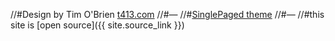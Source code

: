 

//#Design by Tim O'Brien [t413.com](http://t413.com/)
//#&mdash;
//#[SinglePaged theme](https://github.com/t413/SinglePaged)
//#&mdash;
//#this site is [open source]({{ site.source_link }})

